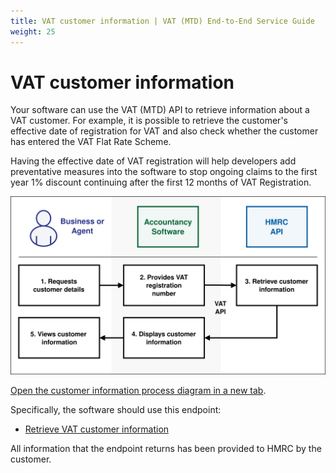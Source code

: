 ```yaml
---
title: VAT customer information | VAT (MTD) End-to-End Service Guide
weight: 25
---
```


# VAT customer information
<!--- Section owner: MTD Programme --->

Your software can use the VAT (MTD) API to retrieve information about a VAT customer. For example, it is possible to retrieve the customer's effective date of registration for VAT and also check whether the customer has entered the VAT Flat Rate Scheme.

Having the effective date of VAT registration will help developers add preventative measures into the software to stop ongoing claims to the first year 1% discount continuing after the first 12 months of VAT Registration.

<img src="figures/customer-information.svg" alt="Customer information process diagram" style="width:520px;" />

<a href="figures/customer-information.svg" target="blank">Open the customer information process diagram in a new tab</a>.

Specifically, the software should use this endpoint:

  * [Retrieve VAT customer information](/api-documentation/docs/api/service/vat-api/1.0/oas/page#tag/organisations/operation/RetrieveVATCustomerInformation)

All information that the endpoint returns has been provided to HMRC by the customer.

